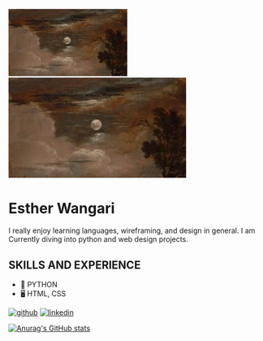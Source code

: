 ![Design and Development](https://github.com/esskare/esskare/blob/main/tuj.jpg)
<img src = "https://github.com/esskare/esskare/blob/main/tuj.jpg" width = "350" />
# Esther Wangari

I really enjoy learning languages, wireframing, and design in general. I am Currently diving into python and web design projects.

## SKILLS AND EXPERIENCE

* 🤖 PYTHON
* 🖥️ HTML, CSS

[<img src='https://cdn.jsdelivr.net/npm/simple-icons@3.0.1/icons/github.svg' alt='github' height='40'>](https://github.com/esskare)  [<img src='https://cdn.jsdelivr.net/npm/simple-icons@3.0.1/icons/linkedin.svg' alt='linkedin' height='40'>](https://www.linkedin.com/in/linkedin.com/in/esther-mbiriri/)  

[![Anurag's GitHub stats](https://github-readme-stats.vercel.app/api?username=esskare)](https://github.com/anuraghazra/github-readme-stats)

